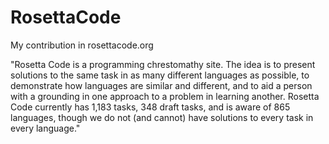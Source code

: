 # RosettaCode
My contribution in rosettacode.org

"Rosetta Code is a programming chrestomathy site. The idea is to present solutions to the same task in as many different languages as possible, to demonstrate how languages are similar and different, and to aid a person with a grounding in one approach to a problem in learning another. 
Rosetta Code currently has 1,183 tasks, 348 draft tasks, and is aware of 865 languages, though we do not (and cannot) have solutions to every task in every language."

